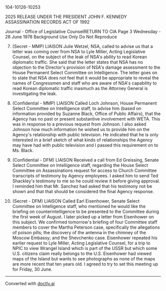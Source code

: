 104-10126-10253

2025 RELEASE UNDER THE PRESIDENT JOHN F. KENNEDY ASSASSINATION RECORDS ACT OF 1992

Journal - Office of Legislative CounselRETURN TO CIA Page 3
Wednesday - 28 June 1978 Background Use Only Do Not Reproduce

7. (Secret - MMP) LIAISON Julie Wetzel, NSA, called to advise us that a letter was coming over from NSA to Lyle Miller, Acting Legislative Counsel, on the subject of the leak of NSA's ability to read Korean diplomatic traffic. She said that the letter states that NSA has no objection to the Director's provision of NSA's damage assessment to the House Permanent Select Committee on Intelligence. The letter goes on to state that NSA does not feel that it would be appropriate to reveal the names of Congressmen and staff who are aware of NSA's capability to read Korean diplomatic traffic inasmuch as the Attorney General is investigating the leak.

8. (Confidential - MMP) LIAISON Called Loch Johnson, House Permanent Select Committee on Intelligence staff, to advise him (based on information provided by Suzanne Black, Office of Public Affairs), that the Agency has no past or present substantive involvement with WETA. This was in response to a previous request from Johnson. I also asked Johnson how much information he wished us to provide him on the Agency's relationship with public television. He indicated that he is only interested in a brief sketch of what kinds of relationships the Agency may have had with public television and I passed this requirement on to Ms. Black.

9. (Confidential - DFM) LIAISON Received a call from Ed Greissing, Senate Select Committee on Intelligence staff, regarding the House Select Committee on Assassinations request for access to Church Committee transcripts of testimony by Agency employees. I asked him to send Ted Shackley's testimony to me so he could review it before giving approval. I reminded him that Mr. Sanchez had asked that his testimony not be shown and that that should be considered the final Agency response.

10. (Secret - DFM) LIAISON Called Earl Eisenhower, Senate Select Committee on Intelligence staff, who mentioned he would like the briefing on counterintelligence to be presented to the Committee during the first week of August. I later picked up a letter from Eisenhower on this subject. We confirmed tomorrow's briefing of four Committee staff members to cover the Martha Peterson case, specifically the allegations of poison pills; the discovery of the antenna in the chimney of the Moscow Embassy; and the Shevchenko case. Eisenhower repeated his earlier request to Lyle Miller, Acting Legislative Counsel, for a trip to NPIC to view Wrangel Island which is part of the USSR but which some U.S. citizens claim really belongs to the U.S. Eisenhower had viewed maps of the Island but wants to see photographs as none of the maps are more recent that ten years old. I agreed to try to set this meeting up for Friday, 30 June.


---
Converted with [doctly.ai](https://doctly.ai)